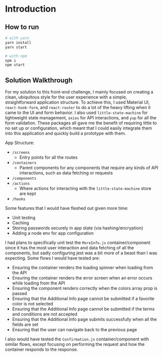 # Introduction

## How to run

```sh
# with yarn
yarn install
yarn start

# with npm
npm i
npm start
```

## Solution Walkthrough

For my solution to this front-end challenge, I mainly focused on creating a clean, ubiquitous style for the user experience with a simple, straightforward application structure. To achieve this, I used Material UI, `react-hook-form`, and `react-router` to do a lot of the heavy lifting when it came to the UI and form behavior. I also used `little-state-machine` for lightweight state management, `axios` for API interactions, and `yup` for all the form validation. These packages all gave me the benefit of requiring little to no set up or configuration, which meant that I could easily integrate them into this application and quickly build a prototype with them. 

App Structure:
  - `/screens`
    - Entry points for all the routes
  - `/containers`
    - Parent components for any components that require any kinds of API interactions, such as data fetching or requests
  - `/components` 
  - `/actions`
    - Where actions for interacting with the `little-state-machine` store are kept
  - `/hooks`

Some features that I would have fleshed out given more time:

- Unit testing
- Caching
- Storing passwords securely in app state (via hashing/encryption)
- Adding a node env for app configuration

I had plans to specifically unit test the `MoreInfo.js` container/component since it has the most user interaction and data fetching of all the components, but sadly configuring jest was a bit more of a beast than I was expecting. Some flows I would have tested are:

- Ensuring the container renders the loading spinner when loading from the API
- Ensuring the container renders the error screen when an error occurs while loading from the API
- Ensuring the component renders correctly when the colors array prop is passed
- Ensuring that the Additional Info page cannot be submitted if a favorite color is not selected
- Ensuring that the Additional Info page cannot be submitted if the terms and conditions are not accepted
- Ensuring that the Additional Info page submits successfully when all the fields are set
- Ensuring that the user can navigate back to the previous page

I also would have tested the `Confirmation.js` container/component with similar flows, except focusing on performing the request and how the container responds to the response.

